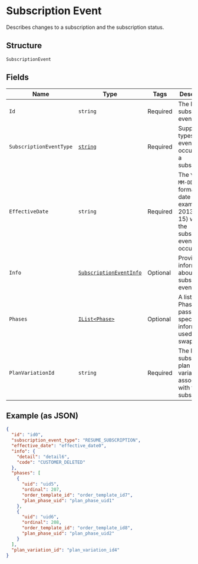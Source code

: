 
# Subscription Event

Describes changes to a subscription and the subscription status.

## Structure

`SubscriptionEvent`

## Fields

| Name | Type | Tags | Description |
|  --- | --- | --- | --- |
| `Id` | `string` | Required | The ID of the subscription event. |
| `SubscriptionEventType` | [`string`](../../doc/models/subscription-event-subscription-event-type.md) | Required | Supported types of an event occurred to a subscription. |
| `EffectiveDate` | `string` | Required | The `YYYY-MM-DD`-formatted date (for example, 2013-01-15) when the subscription event occurred. |
| `Info` | [`SubscriptionEventInfo`](../../doc/models/subscription-event-info.md) | Optional | Provides information about the subscription event. |
| `Phases` | [`IList<Phase>`](../../doc/models/phase.md) | Optional | A list of Phases, to pass phase-specific information used in the swap. |
| `PlanVariationId` | `string` | Required | The ID of the subscription plan variation associated with the subscription. |

## Example (as JSON)

```json
{
  "id": "id0",
  "subscription_event_type": "RESUME_SUBSCRIPTION",
  "effective_date": "effective_date0",
  "info": {
    "detail": "detail6",
    "code": "CUSTOMER_DELETED"
  },
  "phases": [
    {
      "uid": "uid5",
      "ordinal": 207,
      "order_template_id": "order_template_id7",
      "plan_phase_uid": "plan_phase_uid1"
    },
    {
      "uid": "uid6",
      "ordinal": 208,
      "order_template_id": "order_template_id8",
      "plan_phase_uid": "plan_phase_uid2"
    }
  ],
  "plan_variation_id": "plan_variation_id4"
}
```

